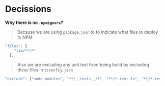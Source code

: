 # Decissions

**Why there is no `.npmignore`?**

> Because we are using `package.json` to to indicate what files to deploy to NPM

```js
"files": [
    "lib/**/*"
  ],
```

> Also we are excluding any unit test from being build by excluding these files in `tsconfig.json`

```js
"exclude": ["node_modules", "**/__tests__/*", "**/*.test.ts", "**/*.test.tsx"]
```
